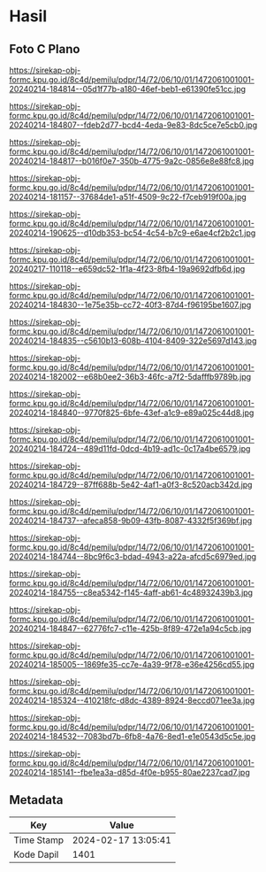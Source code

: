 # Hasil

## Foto C Plano

https://sirekap-obj-formc.kpu.go.id/8c4d/pemilu/pdpr/14/72/06/10/01/1472061001001-20240214-184814--05d1f77b-a180-46ef-beb1-e61390fe51cc.jpg

https://sirekap-obj-formc.kpu.go.id/8c4d/pemilu/pdpr/14/72/06/10/01/1472061001001-20240214-184807--fdeb2d77-bcd4-4eda-9e83-8dc5ce7e5cb0.jpg

https://sirekap-obj-formc.kpu.go.id/8c4d/pemilu/pdpr/14/72/06/10/01/1472061001001-20240214-184817--b016f0e7-350b-4775-9a2c-0856e8e88fc8.jpg

https://sirekap-obj-formc.kpu.go.id/8c4d/pemilu/pdpr/14/72/06/10/01/1472061001001-20240214-181157--37684de1-a51f-4509-9c22-f7ceb919f00a.jpg

https://sirekap-obj-formc.kpu.go.id/8c4d/pemilu/pdpr/14/72/06/10/01/1472061001001-20240214-190625--d10db353-bc54-4c54-b7c9-e6ae4cf2b2c1.jpg

https://sirekap-obj-formc.kpu.go.id/8c4d/pemilu/pdpr/14/72/06/10/01/1472061001001-20240217-110118--e659dc52-1f1a-4f23-8fb4-19a9692dfb6d.jpg

https://sirekap-obj-formc.kpu.go.id/8c4d/pemilu/pdpr/14/72/06/10/01/1472061001001-20240214-184830--1e75e35b-cc72-40f3-87d4-f96195be1607.jpg

https://sirekap-obj-formc.kpu.go.id/8c4d/pemilu/pdpr/14/72/06/10/01/1472061001001-20240214-184835--c5610b13-608b-4104-8409-322e5697d143.jpg

https://sirekap-obj-formc.kpu.go.id/8c4d/pemilu/pdpr/14/72/06/10/01/1472061001001-20240214-182002--e68b0ee2-36b3-46fc-a7f2-5dafffb9789b.jpg

https://sirekap-obj-formc.kpu.go.id/8c4d/pemilu/pdpr/14/72/06/10/01/1472061001001-20240214-184840--9770f825-6bfe-43ef-a1c9-e89a025c44d8.jpg

https://sirekap-obj-formc.kpu.go.id/8c4d/pemilu/pdpr/14/72/06/10/01/1472061001001-20240214-184724--489d11fd-0dcd-4b19-ad1c-0c17a4be6579.jpg

https://sirekap-obj-formc.kpu.go.id/8c4d/pemilu/pdpr/14/72/06/10/01/1472061001001-20240214-184729--87ff688b-5e42-4af1-a0f3-8c520acb342d.jpg

https://sirekap-obj-formc.kpu.go.id/8c4d/pemilu/pdpr/14/72/06/10/01/1472061001001-20240214-184737--afeca858-9b09-43fb-8087-4332f5f369bf.jpg

https://sirekap-obj-formc.kpu.go.id/8c4d/pemilu/pdpr/14/72/06/10/01/1472061001001-20240214-184744--8bc9f6c3-bdad-4943-a22a-afcd5c6979ed.jpg

https://sirekap-obj-formc.kpu.go.id/8c4d/pemilu/pdpr/14/72/06/10/01/1472061001001-20240214-184755--c8ea5342-f145-4aff-ab61-4c48932439b3.jpg

https://sirekap-obj-formc.kpu.go.id/8c4d/pemilu/pdpr/14/72/06/10/01/1472061001001-20240214-184847--62776fc7-c11e-425b-8f89-472e1a94c5cb.jpg

https://sirekap-obj-formc.kpu.go.id/8c4d/pemilu/pdpr/14/72/06/10/01/1472061001001-20240214-185005--1869fe35-cc7e-4a39-9f78-e36e4256cd55.jpg

https://sirekap-obj-formc.kpu.go.id/8c4d/pemilu/pdpr/14/72/06/10/01/1472061001001-20240214-185324--410218fc-d8dc-4389-8924-8eccd071ee3a.jpg

https://sirekap-obj-formc.kpu.go.id/8c4d/pemilu/pdpr/14/72/06/10/01/1472061001001-20240214-184532--7083bd7b-6fb8-4a76-8ed1-e1e0543d5c5e.jpg

https://sirekap-obj-formc.kpu.go.id/8c4d/pemilu/pdpr/14/72/06/10/01/1472061001001-20240214-185141--fbe1ea3a-d85d-4f0e-b955-80ae2237cad7.jpg


## Metadata

| Key        | Value               |
| ---------- | ------------------- |
| Time Stamp | 2024-02-17 13:05:41 |
| Kode Dapil | 1401                |



